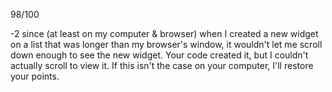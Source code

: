98/100

-2 since (at least on my computer & browser) when I created a new widget on a list that was longer than my browser's window,
it wouldn't let me scroll down enough to see the new widget. Your code created it, but I couldn't actually scroll to view it. If this isn't the case on your computer, I'll restore your points.
